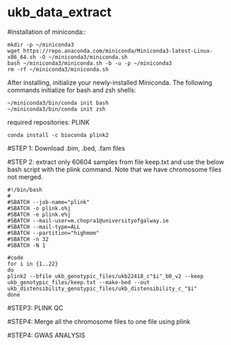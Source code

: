 # ukb_data_extract

#installation of miniconda::
```
mkdir -p ~/miniconda3
wget https://repo.anaconda.com/miniconda/Miniconda3-latest-Linux-x86_64.sh -O ~/miniconda3/miniconda.sh
bash ~/miniconda3/miniconda.sh -b -u -p ~/miniconda3
rm -rf ~/miniconda3/miniconda.sh
```

After installing, initialize your newly-installed Miniconda. The following commands initialize for bash and zsh shells:

```
~/miniconda3/bin/conda init bash
~/miniconda3/bin/conda init zsh
```

required repositories: PLINK 
```
conda install -c bioconda plink2
```

#STEP 1:
Download .bim, .bed, .fam files

#STEP 2:
extract only 60604 samples from file keep.txt and use the below bash script with the plink command. Note that we have chromosome files not merged. 
```
#!/bin/bash
#
#SBATCH --job-name="plink"
#SBATCH -o plink.o%j
#SBATCH -e plink.e%j
#SBATCH --mail-user=m.chopra1@universityofgalway.ie
#SBATCH --mail-type=ALL
#SBATCH --partition="highmem"
#SBATCH -n 32
#SBATCH -N 1

#code
for i in {1..22}
do
plink2 --bfile ukb_genotypic_files/ukb22418_c"$i"_b0_v2 --keep ukb_genotypic_files/keep.txt --make-bed --out ukb_distensibility_genotypic_files/ukb_distensibility_c_"$i"
done
```

#STEP3:
PLINK QC

#STEP4:
Merge all the chromosome files to one file using plink 

#STEP4:
GWAS ANALYSIS

